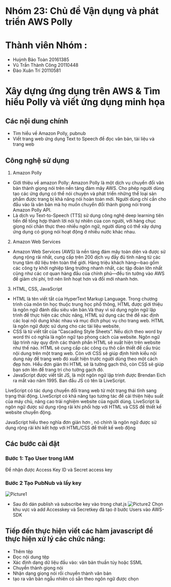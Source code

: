 # Nhóm 23: Chủ đề Vận dụng và phát triển AWS Polly
  # Thành viên Nhóm : 
  - Huỳnh Bảo Toàn         20161385
  - Vũ Trần Thành Công     20110448
  - Đào Xuân Trí           20110581

# Xây dựng ứng dụng trên AWS & Tìm hiểu Polly và viết ứng dụng minh họa

## Các nội dung chính
- Tìm hiểu về Amazon Polly, pubnub
- Viết trang web ứng dụng Text to Speech để đọc văn bản, tài liệu và trang web
## Công nghệ sử dụng 
1. Amazon Polly

- Giới thiệu về amazon Polly: Amazon Polly là một dịch vụ chuyển đổi văn bản thành giọng nói trên nền tảng đám mây AWS. Cho phép người dùng tạo các ứng dụng có thể nói chuyện và phát triển những thể loại sản phẩm được trang bị khả năng nói hoàn toàn mới. Người dùng chỉ cần cho đầu vào là văn bản mà họ muốn chuyển đổi thành giọng nói trong Amazon Polly API.
- Là dịch vụ Text-to-Speech (TTS) sử dụng công nghệ deep learning tiên tiến để tổng hợp thành lời nói tự nhiên của con người, với hàng chục giọng nói chân thực theo nhiều ngôn ngữ, người dùng có thể xây dựng ứng dụng có giọng nói hoạt động ở nhiều nước khác nhau.
2. Amazon Web Services
- Amazon Web Services (AWS) là nền tảng đám mây toàn diện và được sử dụng rộng rãi nhất, cung cấp trên 200 dịch vụ đầy đủ tính năng từ các trung tâm dữ liệu trên toàn thế giới. Hàng triệu khách hàng—bao gồm các công ty khởi nghiệp tăng trưởng nhanh nhất, các tập đoàn lớn nhất cũng như các cơ quan hàng đầu của chính phủ—đều tin tưởng vào AWS để giảm chi phí, trở nên linh hoạt hơn và đổi mới nhanh hơn.
3. HTML, CSS, JavaScript
- HTML là tên viết tắt của HyperText Markup Language. Trong chương trình của môn tin học thuộc trung học phổ thông, HTML được giới thiệu là ngôn ngữ đánh dấu siêu văn bản.Và thay vì sử dụng ngôn ngữ lập trình để thực hiện các chức năng, HTML sử dụng các thẻ để xác định các loại nội dung khác nhau và mục đích phục vụ cho trang web. HTML là ngôn ngữ được sử dụng cho các tài liệu website.
- CSS là từ viết tắt của “Cascading Style Sheets”. Nếu dịch theo word by word thì có nghĩa là ngôn ngữ tạo phong cách của website. Ngôn ngữ lập trình này quy định các thành phần HTML sẽ xuất hiện trên website như thế nào.
HTML sẽ cung cấp các công cụ thô cần thiết để cấu trúc nội dung trên một trang web. Còn với CSS sẽ giúp định hình kiểu nội dung này để trang web đó xuất hiện trước người dùng theo một cách đẹp hơn. Hiểu đơn giản thì HTML sẽ là tường gạch thô, còn CSS sẽ giúp bạn sơn lên để trang trí cho tường gạch đó.
- JavaScript được viết tắt JS, là một ngôn ngữ lập trình được Brendan Eich ra mắt vào năm 1995. Ban đầu JS có tên là LiveScript. 

LiveScript có tác dụng chuyển đổi trang web từ một trạng thái tĩnh sang trạng thái động. LiveScript có khả năng tạo tương tác để cải thiện hiệu suất của máy chủ, nâng cao trải nghiệm website của người dùng. LiveScript là ngôn ngữ được sử dụng rộng rãi khi phối hợp với HTML và CSS để thiết kế website chuyển động. 

 JavaScript hiểu theo nghĩa đơn giản hơn , nó chính là ngôn ngữ được sử dụng rộng rãi khi kết hợp với HTML/CSS để thiết kế web động
## Các bước cài đặt
### Bước 1: Tạo User trong IAM 
  Để nhận được Access Key ID và Secret access key

### Bước 2 Tạo PubNub và lấy key
![Picture1](https://user-images.githubusercontent.com/116050745/205501667-263d028e-7504-4210-a1ea-379bc5338603.png)
  - Sau đó dán publish và subscribe key vào trong chat.js
 ![Picture2](https://user-images.githubusercontent.com/116050745/205501665-d2a8614d-f17b-4bbd-abc8-6ea3c622e269.png)
    Chọn khu vực và add Accesskey và Secretkey đã tạo ở bước Users vào AWS-SDK
## Tiếp đến thực hiện viết các hàm javascript để thực hiện xử lý các chức năng:
  - Thêm tệp
  - Đọc nội dung tệp
  - Xác định dạng dữ liệu đầu vào: văn bản thuần túy hoặc SSML
  - Chuyển thành giọng nói
  - Nhận dạng giọng nói rồi chuyển thành văn bản
  - tạo ra văn bản ngẫu nhiên có sẵn theo ngôn ngữ được chọn
